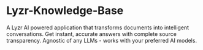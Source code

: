 # Lyzr-Knowledge-Base
A Lyzr AI powered application that transforms documents into intelligent conversations. Get instant, accurate answers with complete source transparency. Agnostic of any LLMs - works with your preferred AI models.
